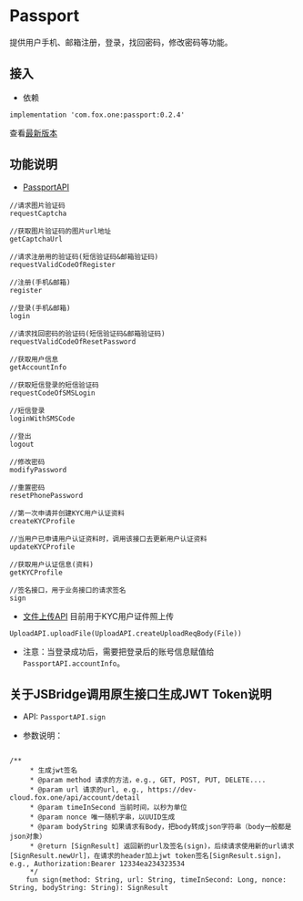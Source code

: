 # Passport

提供用户手机、邮箱注册，登录，找回密码，修改密码等功能。

## 接入

* 依赖

```
implementation 'com.fox.one:passport:0.2.4'
```
查看[最新版本](http://jcenter.bintray.com/com/fox/one/passport)

## 功能说明

* [PassportAPI](src/main/java/com/fox/one/passport/core/PassportAPI.kt)

```
//请求图片验证码
requestCaptcha

//获取图片验证码的图片url地址
getCaptchaUrl

//请求注册用的验证码(短信验证码&邮箱验证码)
requestValidCodeOfRegister

//注册(手机&邮箱)
register

//登录(手机&邮箱)
login

//请求找回密码的验证码(短信验证码&邮箱验证码)
requestValidCodeOfResetPassword

//获取用户信息
getAccountInfo

//获取短信登录的短信验证码
requestCodeOfSMSLogin

//短信登录
loginWithSMSCode

//登出
logout

//修改密码
modifyPassword

//重置密码
resetPhonePassword

//第一次申请并创建KYC用户认证资料
createKYCProfile

//当用户已申请用户认证资料时，调用该接口去更新用户认证资料
updateKYCProfile

//获取用户认证信息(资料)
getKYCProfile

//签名接口，用于业务接口的请求签名
sign

```

* [文件上传API](src/main/java/com/fox/one/passport/core/UploadAPI.kt) 目前用于KYC用户证件照上传

```
UploadAPI.uploadFile(UploadAPI.createUploadReqBody(File))

```

* 注意：当登录成功后，需要把登录后的账号信息赋值给`PassportAPI.accountInfo`。

## 关于JSBridge调用原生接口生成JWT Token说明

* API: `PassportAPI.sign`

* 参数说明：

```

/**
     * 生成jwt签名
     * @param method 请求的方法，e.g., GET, POST, PUT, DELETE....
     * @param url 请求的url, e.g., https://dev-cloud.fox.one/api/account/detail
     * @param timeInSecond 当前时间，以秒为单位
     * @param nonce 唯一随机字串，以UUID生成
     * @param bodyString 如果请求有Body，把body转成json字符串（body一般都是json对象）
     * @return [SignResult] 返回新的url及签名(sign)，后续请求使用新的url请求[SignResult.newUrl]，在请求的header加上jwt token签名[SignResult.sign]，e.g., Authorization:Bearer 12334ea234323534
     */
    fun sign(method: String, url: String, timeInSecond: Long, nonce: String, bodyString: String): SignResult
    
```